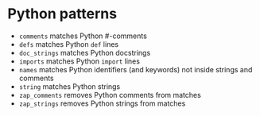 Python patterns
===============

- `comments` matches Python #-comments
- `defs` matches Python `def` lines
- `doc_strings` matches Python docstrings
- `imports` matches Python `import` lines
- `names` matches Python identifiers (and keywords) not inside strings and comments
- `string` matches Python strings
- `zap_comments` removes Python comments from matches
- `zap_strings` removes Python strings from matches
